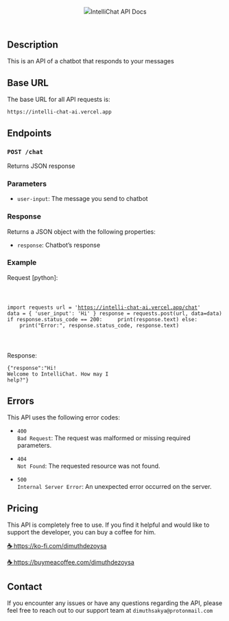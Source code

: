 <article id="6881c6d3-df1c-4980-ab4c-858010234edb" class="page sans"><header><img class="page-cover-image" src="https://i.ibb.co/VwFRGQ2/Intellichatlogobanner.png><h1 class="page-title">IntelliChat API Docs</h1><p class="page-description"></p></header><div class="page-body"><h2 id="76aafaa5-e727-40f1-96fc-f5b14506d578" class="">Description</h2><p id="756ca6af-a126-4be7-8c6d-b0a98dbe79d2" class="">This is an API of a chatbot that responds to your messages</p><h2 id="a0b580b6-d926-4f64-8698-75d1edfa6a39" class="">Base URL</h2><p id="fb881f70-a9a4-400a-ae97-89abe501edef" class="">The base URL for all API requests is:</p><p id="efd9506f-3e1a-406a-91c9-403bb5a91655" class=""><code>https://intelli-chat-ai.vercel.app</code></p><h2 id="63ac0751-77c6-4d22-90d9-8c8d70d4a085" class="">Endpoints</h2><h3 id="ab32ce92-e17a-4ccd-9e04-22e2e485b508" class=""><code>POST /chat</code></h3><p id="764b9e3f-4e87-4710-a1ab-de3d9e7e6445" class="">Returns JSON response </p><h3 id="ecab4a75-373d-4a77-a0eb-7f5fece701e8" class="">Parameters</h3><ul id="ccc290ba-75f8-47af-9881-417235683c8a" class="bulleted-list"><li style="list-style-type:disc"><code>user-input</code>: The message you send to chatbot</li></ul><h3 id="0ccc7b95-4394-44de-b4eb-d85ccae6193b" class="">Response</h3><p id="649ecc7f-ec4f-4ac6-816a-723863a9e244" class="">Returns a JSON object with the following properties:</p><ul id="326f1250-1dfd-4c61-bf7a-d8f31fb08ea7" class="bulleted-list"><li style="list-style-type:disc"><code>response</code>: Chatbot’s response</li></ul><h3 id="10bef76f-5051-487f-93fa-0ab671e89b16" class="">Example</h3><p id="a6fa1b12-ed24-467d-b518-d48ade185be0" class="">Request [python]:</p><link rel="stylesheet" href="https://cdnjs.cloudflare.com/ajax/libs/prism/1.29.0/themes/prism.min.css" integrity="sha512-tN7Ec6zAFaVSG3TpNAKtk4DOHNpSwKHxxrsiw4GHKESGPs5njn/0sMCUMl2svV4wo4BK/rCP7juYz+zx+l6oeQ==" crossorigin="anonymous" referrerPolicy="no-referrer"/><pre id="cb9ae2b9-06e2-4661-b13f-d8040db39a03" class="code"><code class="language-Python" style="white-space:pre-wrap;word-break:break-all">

import requests
url = 'https://intelli-chat-ai.vercel.app/chat'
data = {
    'user_input': 'Hi'
}
response = requests.post(url, data=data)
if response.status_code == 200:
&nbsp;&nbsp;&nbsp;&nbsp;print(response.text)
else:
&nbsp;&nbsp;&nbsp;&nbsp;print("Error:", response.status_code, response.text)

</code></pre><p id="23b57652-84ca-4299-ac3b-5c9f360bf2bb" class="">Response:</p><link rel="stylesheet" href="https://cdnjs.cloudflare.com/ajax/libs/prism/1.29.0/themes/prism.min.css" integrity="sha512-tN7Ec6zAFaVSG3TpNAKtk4DOHNpSwKHxxrsiw4GHKESGPs5njn/0sMCUMl2svV4wo4BK/rCP7juYz+zx+l6oeQ==" crossorigin="anonymous" referrerPolicy="no-referrer"/><pre id="33f02e4d-160f-46ba-9f8d-b2f972b49b7e" class="code"><code class="language-JSON" style="white-space:pre-wrap;word-break:break-all">{&quot;response&quot;:&quot;Hi! Welcome to IntelliChat. How may I help?&quot;}</code></pre><h2 id="c10dd7c1-071e-4629-8053-1b498ea38685" class="">Errors</h2><p id="1c88de16-a351-41b0-9694-0b88b542e152" class="">This API uses the following error codes:</p><ul id="b4c1715b-7302-4781-9b70-f9e0bfd92960" class="bulleted-list"><li style="list-style-type:disc"><code>400 Bad Request</code>: The request was malformed or missing required parameters.</li></ul><ul id="a75fccad-4b28-4dfb-8f51-81d367518f27" class="bulleted-list"><li style="list-style-type:disc"><code>404 Not Found</code>: The requested resource was not found.</li></ul><ul id="b841638d-5829-43b0-a415-e1022d1f3798" class="bulleted-list"><li style="list-style-type:disc"><code>500 Internal Server Error</code>: An unexpected error occurred on the server.</li></ul><p id="10450d7a-9b6e-4b9c-861e-a0ee0518ad0e" class="">
</p><h2 id="79f50fac-79da-4197-9dd9-9826c2e5eb28" class="">Pricing</h2><p id="0892ae4f-f9e0-4928-bb9f-c254f54b70a3" class="">This API is completely free to use. If you find it helpful and would like to support the developer, you can buy a coffee for him. </p><p id="d6245833-88a0-4c35-8ca9-01c5bf1d323d" class=""><a href="https://emojipedia.org/hot-beverage"><strong>☕ </strong></a><a href="https://ko-fi.com/dimuthdezoysa">https://ko-fi.com/dimuthdezoysa</a> </p><p id="8154bf6b-4974-4b46-880f-c0e73f1748c9" class=""><a href="https://emojipedia.org/hot-beverage"><strong>☕ </strong></a><a href="https://buymeacoffee.com/dimuthdezoysa/membership">https://buymeacoffee.com/dimuthdezoysa</a></p><h2 id="c24d6489-d99a-46a2-9957-978d227ce03e" class="">Contact</h2><p id="2966badd-e8a0-410d-bd6a-b9f7756bb1bd" class="">If you encounter any issues or have any questions regarding the API, please feel free to reach out to our support team at <code>dimuthsakya@protonmail.com</code></p><p id="3db63f3f-f9a7-4a44-b88d-02302baa5df1" class="">
</p></div></article><span class="sans" style="font-size:14px;padding-top:2em"></span>
